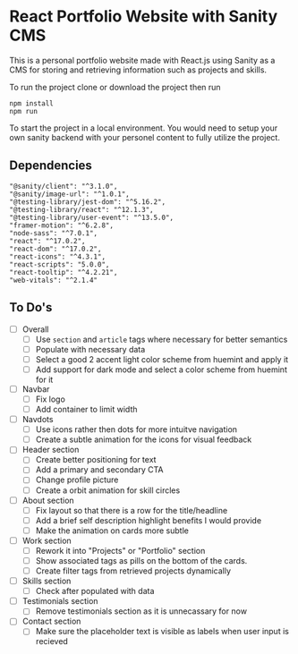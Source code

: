 # React Portfolio Website with Sanity CMS

This is a personal portfolio website made with React.js using Sanity as a CMS for storing and retrieving information such as projects and skills.

To run the project clone or download the project then run

```
npm install
npm run
```

To start the project in a local environment. You would need to setup your own sanity backend with your personel content to fully utilize the project.

## Dependencies

```
"@sanity/client": "^3.1.0",
"@sanity/image-url": "^1.0.1",
"@testing-library/jest-dom": "^5.16.2",
"@testing-library/react": "^12.1.3",
"@testing-library/user-event": "^13.5.0",
"framer-motion": "^6.2.8",
"node-sass": "^7.0.1",
"react": "^17.0.2",
"react-dom": "^17.0.2",
"react-icons": "^4.3.1",
"react-scripts": "5.0.0",
"react-tooltip": "^4.2.21",
"web-vitals": "^2.1.4"
```

## To Do's
- [ ] Overall
  - [ ] Use `section` and `article` tags where necessary for better semantics
  - [ ] Populate with necessary data
  - [ ] Select a good 2 accent light color scheme from huemint and apply it
  - [ ] Add support for dark mode and select a color scheme from huemint for it
- [ ] Navbar
  - [ ] Fix logo
  - [ ] Add container to limit width
- [ ] Navdots
  - [ ] Use icons rather then dots for more intuitve navigation
  - [ ] Create a subtle animation for the icons for visual feedback
- [ ] Header section
  - [ ] Create better positioning for text
  - [ ] Add a primary and secondary CTA
  - [ ] Change profile picture
  - [ ] Create a orbit animation for skill circles
- [ ] About section
  - [ ] Fix layout so that there is a row for the title/headline
  - [ ] Add a brief self description highlight benefits I would provide
  - [ ] Make the animation on cards more subtle
- [ ] Work section
  - [ ] Rework it into "Projects" or "Portfolio" section
  - [ ] Show associated tags as pills on the bottom of the cards.
  - [ ] Create filter tags from retrieved projects dynamically
- [ ] Skills section
  - [ ] Check after populated with data
- [ ] Testimonials section
  - [ ] Remove testimonials section as it is unnecassary for now
- [ ] Contact section
  - [ ] Make sure the placeholder text is visible as labels when user input is recieved
